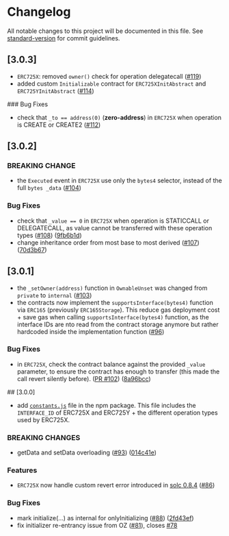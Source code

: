 # Changelog

All notable changes to this project will be documented in this file. See [standard-version](https://github.com/conventional-changelog/standard-version) for commit guidelines.

## [3.0.3]

- `ERC725X`: removed `owner()` check for operation delegatecall ([#119](https://github.com/ERC725Alliance/ERC725/pull/119))
- added custom `Initializable` contract for `ERC725XInitAbstract` and `ERC725YInitAbstract` ([#114](https://github.com/ERC725Alliance/ERC725/pull/114))

### Bug Fixes

- check that `_to == address(0)` (**zero-address**) in `ERC725X` when operation is CREATE or CREATE2 ([#112](https://github.com/ERC725Alliance/ERC725/pull/112))

## [3.0.2]

### BREAKING CHANGE

- the `Executed` event in `ERC725X` use only the `bytes4` selector, instead of the full `bytes _data` ([#104](https://github.com/ERC725Alliance/ERC725/pull/104))

### Bug Fixes

- check that `_value == 0` in `ERC725X` when operation is STATICCALL or DELEGATECALL, as value cannot be transferred with these operation types ([#108](https://github.com/ERC725Alliance/ERC725/pull/108)) ([9fb6b1d](https://github.com/ERC725Alliance/ERC725/commit/9fb6b1d3b06fdefa5f4eafaf66e7b91e4ca14af9))
- change inheritance order from most base to most derived ([#107](https://github.com/ERC725Alliance/ERC725/pull/107)) ([70d3b67](https://github.com/ERC725Alliance/ERC725/commit/70d3b67af494e7a5f74ae033a7436f9766a1cb98))

## [3.0.1]

- the `_setOwner(address)` function in `OwnableUnset` was changed from `private` to `internal` ([#103](https://github.com/ERC725Alliance/ERC725/pull/103))
- the contracts now implement the `supportsInterface(bytes4)` function via `ERC165` (previously `ERC165Storage`). This reduce gas deployment cost + save gas when calling `supportsInterface(bytes4)` function, as the interface IDs are nto read from the contract storage anymore but rather hardcoded inside the implementation function ([#96](https://github.com/ERC725Alliance/ERC725/pull/96))

### Bug Fixes

- in `ERC725X`, check the contract balance against the provided `_value` parameter, to ensure the contract has enough to transfer (this made the call revert silently before). ([PR #102](https://github.com/ERC725Alliance/ERC725/pull/102)) ([8a96bcc](https://github.com/ERC725Alliance/ERC725/commit/8a96bcc56e447ba8064630a59a04f33c9ec0c0dc))

## [3.0.0]

- add [`constants.js`](https://github.com/ERC725Alliance/ERC725/blob/main/implementations/constants.js) file in the npm package. This file includes the `INTERFACE_ID` of ERC725X and ERC725Y + the different operation types used by ERC725X.

### BREAKING CHANGES

- getData and setData overloading ([#93](https://github.com/ERC725Alliance/ERC725/issues/93)) ([014c41e](https://github.com/ERC725Alliance/ERC725/commit/014c41e342db5b1e1c5880d5fd81a66841617529))

### Features

- `ERC725X` now handle custom revert error introduced in [solc 0.8.4](https://github.com/ethereum/solidity/releases/tag/v0.8.4) ([#86](https://github.com/ERC725Alliance/ERC725/pull/86))

### Bug Fixes

- mark initialize(...) as internal for onlyInitializing ([#88](https://github.com/ERC725Alliance/ERC725/issues/88)) ([2fd43ef](https://github.com/ERC725Alliance/ERC725/commit/2fd43ef09547202590f79c524470a174ca7bd60e))
- fix initializer re-entrancy issue from OZ ([#81](https://github.com/ERC725Alliance/ERC725/pull/81)), closes [#78](https://github.com/ERC725Alliance/ERC725/issues/78)
